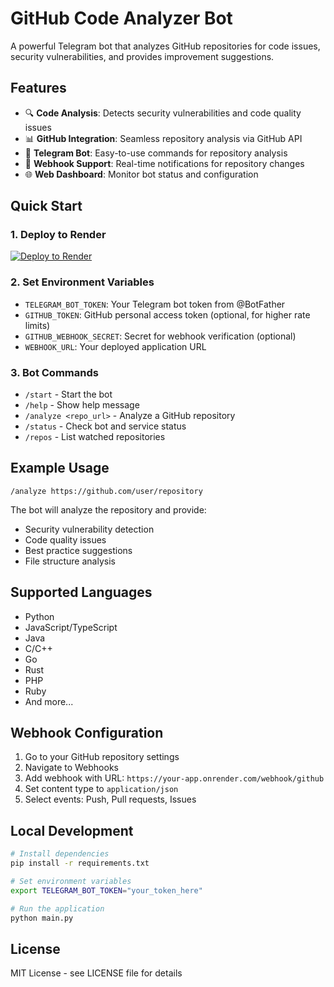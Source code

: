 # GitHub Code Analyzer Bot

A powerful Telegram bot that analyzes GitHub repositories for code issues, security vulnerabilities, and provides improvement suggestions.

## Features

- 🔍 **Code Analysis**: Detects security vulnerabilities and code quality issues
- 📊 **GitHub Integration**: Seamless repository analysis via GitHub API
- 🤖 **Telegram Bot**: Easy-to-use commands for repository analysis
- 🔔 **Webhook Support**: Real-time notifications for repository changes
- 🌐 **Web Dashboard**: Monitor bot status and configuration

## Quick Start

### 1. Deploy to Render

[![Deploy to Render](https://render.com/images/deploy-to-render-button.svg)](https://render.com/deploy)

### 2. Set Environment Variables

- `TELEGRAM_BOT_TOKEN`: Your Telegram bot token from @BotFather
- `GITHUB_TOKEN`: GitHub personal access token (optional, for higher rate limits)
- `GITHUB_WEBHOOK_SECRET`: Secret for webhook verification (optional)
- `WEBHOOK_URL`: Your deployed application URL

### 3. Bot Commands

- `/start` - Start the bot
- `/help` - Show help message
- `/analyze <repo_url>` - Analyze a GitHub repository
- `/status` - Check bot and service status
- `/repos` - List watched repositories

## Example Usage

```
/analyze https://github.com/user/repository
```

The bot will analyze the repository and provide:
- Security vulnerability detection
- Code quality issues
- Best practice suggestions
- File structure analysis

## Supported Languages

- Python
- JavaScript/TypeScript
- Java
- C/C++
- Go
- Rust
- PHP
- Ruby
- And more...

## Webhook Configuration

1. Go to your GitHub repository settings
2. Navigate to Webhooks
3. Add webhook with URL: `https://your-app.onrender.com/webhook/github`
4. Set content type to `application/json`
5. Select events: Push, Pull requests, Issues

## Local Development

```bash
# Install dependencies
pip install -r requirements.txt

# Set environment variables
export TELEGRAM_BOT_TOKEN="your_token_here"

# Run the application
python main.py
```

## License

MIT License - see LICENSE file for details